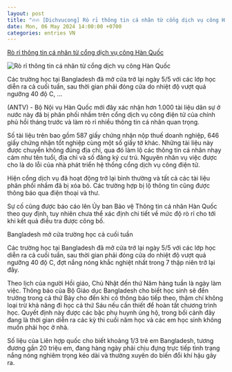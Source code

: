 ```yaml
---
layout: post
title: "🔥🔥 [Dichvucong] Rò rỉ thông tin cá nhân từ cổng dịch vụ công Hàn Quốc"
date: Mon, 06 May 2024 14:00:00 +0700
categories: entries VN
---
```

[Rò rỉ thông tin cá nhân từ cổng dịch vụ công Hàn Quốc](https://antv.gov.vn/the-gioi-7/ro-ri-thong-tin-ca-nhan-tu-cong-dich-vu-cong-han-quoc-4A0F867D5.html)

![Rò rỉ thông tin cá nhân từ cổng dịch vụ công Hàn Quốc](https://images.antv.gov.vn/public/uploads/2024/05/06/663849128c8dddbe559f4f8f.png?w=600&h=400)

Các trường học tại Bangladesh đã mở cửa trở lại ngày 5/5 với các lớp học diễn ra cả cuối tuần, sau thời gian phải đóng cửa do nhiệt độ vượt quá ngưỡng 40 độ C, ...

(ANTV) - Bộ Nội vụ Hàn Quốc mới đây xác nhận hơn 1.000 tài liệu dân sự ở nước này đã bị phân phối nhầm trên cổng dịch vụ công điện tử của chính phủ hồi tháng trước và làm rò rỉ nhiều thông tin cá nhân quan trọng.

Số tài liệu trên bao gồm 587 giấy chứng nhận nộp thuế doanh nghiệp, 646 giấy chứng nhận tốt nghiệp cùng một số giấy tờ khác. Những tài liệu này được chuyển không đúng địa chỉ, qua đó làm lộ các thông tin cá nhân nhạy cảm như tên tuổi, địa chỉ và số đăng ký cư trú. Nguyên nhân vụ việc được cho là do lỗi của nhà phát triển hệ thống cổng dịch vụ công điện tử.

Hiện cổng dịch vụ đã hoạt động trở lại bình thường và tất cả các tài liệu phân phối nhầm đã bị xóa bỏ. Các trường hợp bị lộ thông tin cũng được thông báo qua điện thoại và thư.

Sự cố cũng được báo cáo lên Ủy ban Bảo vệ Thông tin cá nhân Hàn Quốc theo quy định, tuy nhiên chưa thể xác định chi tiết về mức độ rò rỉ cho tới khi kết quả điều tra được công bố.

Bangladesh mở cửa trường học cả cuối tuần

Các trường học tại Bangladesh đã mở cửa trở lại ngày 5/5 với các lớp học diễn ra cả cuối tuần, sau thời gian phải đóng cửa do nhiệt độ vượt quá ngưỡng 40 độ C, đợt nắng nóng khắc nghiệt nhất trong 7 thập niên trở lại đây.

Theo lịch của người Hồi giáo, Chủ Nhật đến thứ Năm hàng tuần là ngày làm việc. Thông báo của Bộ Giáo dục Bangladesh cho biết học sinh sẽ đến trường trong cả thứ Bảy cho đến khi có thông báo tiếp theo, thậm chí không loại trừ khả năng đi học cả thứ Sáu nếu cần thiết để hoàn tất chương trình học. Quyết định này được các bậc phụ huynh ủng hộ, trong bối cảnh đây đang là thời gian diễn ra các kỳ thi cuối năm học và các em học sinh không muốn phải học ở nhà.

Số liệu của Liên hợp quốc cho biết khoảng 1/3 trẻ em Bangladesh, tương đương gần 20 triệu em, đang hàng ngày phải chịu đựng trực tiếp tình trạng nắng nóng nghiêm trọng kéo dài và thường xuyên do biến đổi khí hậu gây ra.

